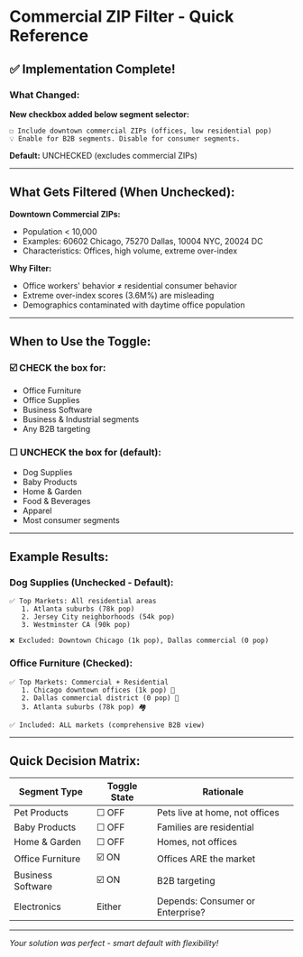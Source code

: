 # Commercial ZIP Filter - Quick Reference

## ✅ Implementation Complete!

### What Changed:

**New checkbox added below segment selector:**
```
☐ Include downtown commercial ZIPs (offices, low residential pop)
💡 Enable for B2B segments. Disable for consumer segments.
```

**Default:** UNCHECKED (excludes commercial ZIPs)

---

## What Gets Filtered (When Unchecked):

**Downtown Commercial ZIPs:**
- Population < 10,000
- Examples: 60602 Chicago, 75270 Dallas, 10004 NYC, 20024 DC
- Characteristics: Offices, high volume, extreme over-index

**Why Filter:**
- Office workers' behavior ≠ residential consumer behavior
- Extreme over-index scores (3.6M%) are misleading
- Demographics contaminated with daytime office population

---

## When to Use the Toggle:

### ☑️ **CHECK the box for:**
- Office Furniture
- Office Supplies
- Business Software
- Business & Industrial segments
- Any B2B targeting

### ☐ **UNCHECK the box for (default):**
- Dog Supplies
- Baby Products
- Home & Garden
- Food & Beverages
- Apparel
- Most consumer segments

---

## Example Results:

### Dog Supplies (Unchecked - Default):
```
✅ Top Markets: All residential areas
   1. Atlanta suburbs (78k pop)
   2. Jersey City neighborhoods (54k pop)
   3. Westminster CA (90k pop)
   
❌ Excluded: Downtown Chicago (1k pop), Dallas commercial (0 pop)
```

### Office Furniture (Checked):
```
✅ Top Markets: Commercial + Residential
   1. Chicago downtown offices (1k pop) 🏢
   2. Dallas commercial district (0 pop) 🏢
   3. Atlanta suburbs (78k pop) 🏘️
   
✅ Included: ALL markets (comprehensive B2B view)
```

---

## Quick Decision Matrix:

| Segment Type | Toggle State | Rationale |
|--------------|--------------|-----------|
| Pet Products | ☐ OFF | Pets live at home, not offices |
| Baby Products | ☐ OFF | Families are residential |
| Home & Garden | ☐ OFF | Homes, not offices |
| Office Furniture | ☑️ ON | Offices ARE the market |
| Business Software | ☑️ ON | B2B targeting |
| Electronics | Either | Depends: Consumer or Enterprise? |

---

*Your solution was perfect - smart default with flexibility!*



